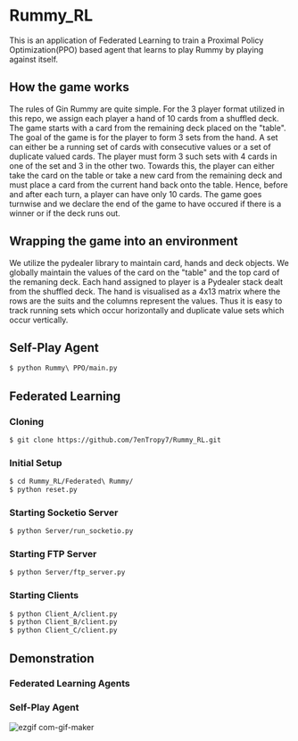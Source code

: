 # Rummy_RL

This is an application of Federated Learning to train a Proximal Policy Optimization(PPO) based agent that learns to play Rummy by playing against itself.

## How the game works
The rules of Gin Rummy are quite simple. For the 3 player format utilized in this repo, we assign each player a hand of 10 cards from a shuffled deck. The game starts with a card from the remaining deck placed on the "table". The goal of the game is for the player to form 3 sets from the hand. A set can either be a running set of cards with consecutive values or a set of duplicate valued cards. The player must form 3 such sets with 4 cards in one of the set and 3 in the other two. Towards this, the player can either take the card on the table or take a new card from the remaining deck and must place a card from the current hand back onto the table. Hence, before and after each turn, a player can have only 10 cards. The game goes turnwise and we declare the end of the game to have occured if there is a winner or if the deck runs out.

## Wrapping the game into an environment
We utilize the pydealer library to maintain card, hands and deck objects. We globally maintain the values of the card on the "table" and the top card of the remaning deck. Each hand assigned to player is a Pydealer stack dealt from the shuffled deck. The hand is visualised as a 4x13 matrix where the rows are the suits and the columns represent the values. Thus it is easy to track running sets which occur horizontally and duplicate value sets which occur vertically.


## Self-Play Agent
```bash
$ python Rummy\ PPO/main.py
```

## Federated Learning

### Cloning
```bash
$ git clone https://github.com/7enTropy7/Rummy_RL.git
```
### Initial Setup
```bash
$ cd Rummy_RL/Federated\ Rummy/
$ python reset.py
```
### Starting Socketio Server
```bash
$ python Server/run_socketio.py
```
### Starting FTP Server
```bash
$ python Server/ftp_server.py
```
### Starting Clients
```bash
$ python Client_A/client.py
$ python Client_B/client.py
$ python Client_C/client.py    
```

## Demonstration

### Federated Learning Agents


### Self-Play Agent
![ezgif com-gif-maker](https://user-images.githubusercontent.com/36446402/136848216-c9977dcc-d3c5-48ec-bbd0-71c8ff124b1e.gif)

